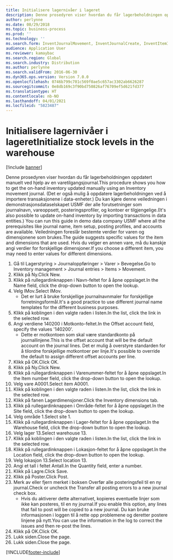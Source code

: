 ```yaml
---
title: Initialisere lagernivåer i lageret
description: Denne prosedyren viser hvordan du får lagerbeholdningen oppdatert manuelt ved hjelp av en varetilgangsjournal.
author: perlynne
ms.date: 08/29/2018
ms.topic: business-process
ms.prod: ''
ms.technology: ''
ms.search.form: InventJournalMovement, InventJournalCreate, InventItemIdLookupSimple, InventLocationIdLookup, WMSLocationIdLookup
audience: Application User
ms.reviewer: kamaybac
ms.search.region: Global
ms.search.industry: Distribution
ms.author: perlynne
ms.search.validFrom: 2016-06-30
ms.dyn365.ops.version: Version 7.0.0
ms.openlocfilehash: 0746b799c701c569f0ae5c657ac3302ab6626287
ms.sourcegitcommit: 0e8db169c3f90bd750826af76709ef5d621fd377
ms.translationtype: HT
ms.contentlocale: nb-NO
ms.lasthandoff: 04/01/2021
ms.locfileid: "5823487"
---
```

# <a name="initialize-stock-levels-in-the-warehouse"></a><span data-ttu-id="82b56-103">Initialisere lagernivåer i lageret</span><span class="sxs-lookup"><span data-stu-id="82b56-103">Initialize stock levels in the warehouse</span></span>

[!include [banner](../../includes/banner.md)]

<span data-ttu-id="82b56-104">Denne prosedyren viser hvordan du får lagerbeholdningen oppdatert manuelt ved hjelp av en varetilgangsjournal.</span><span class="sxs-lookup"><span data-stu-id="82b56-104">This procedure shows you how to get the on-hand inventory updated manually using an Inventory movement journal.</span></span> <span data-ttu-id="82b56-105">(Det er også mulig å oppdatere lagerbeholdningen ved å importere transaksjonene i data-enheter.) Du kan kjøre denne veiledningen i demonstrasjonsdataselskapet USMF der alle forutsetninger som journalnavn, vareoppsett, posteringsprofiler, og kontoer er tilgjengelige.</span><span class="sxs-lookup"><span data-stu-id="82b56-105">(It's also possible to update on-hand inventory by importing transactions in data entities.) You can run this guide in demo data company USMF where all the prerequisites like journal name, item setup, posting profiles, and accounts are available.</span></span> <span data-ttu-id="82b56-106">Veiledningen foreslår bestemte verdier for varen og dimensjonene som brukes.</span><span class="sxs-lookup"><span data-stu-id="82b56-106">The guide suggests specific values for the item and dimensions that are used.</span></span> <span data-ttu-id="82b56-107">Hvis du velger en annen vare, må du kanskje angi verdier for forskjellige dimensjoner.</span><span class="sxs-lookup"><span data-stu-id="82b56-107">If you choose a different item, you may need to enter values for different dimensions.</span></span>

1. <span data-ttu-id="82b56-108">Gå til Lagerstyring > Journaloppføringer > Varer > Bevegelse.</span><span class="sxs-lookup"><span data-stu-id="82b56-108">Go to Inventory management > Journal entries > Items > Movement.</span></span>
2. <span data-ttu-id="82b56-109">Klikk på Ny.</span><span class="sxs-lookup"><span data-stu-id="82b56-109">Click New.</span></span>
3. <span data-ttu-id="82b56-110">Klikk på rullegardinknappen i Navn-feltet for å åpne oppslaget.</span><span class="sxs-lookup"><span data-stu-id="82b56-110">In the Name field, click the drop-down button to open the lookup.</span></span>
4. <span data-ttu-id="82b56-111">Velg IMov.</span><span class="sxs-lookup"><span data-stu-id="82b56-111">Select IMov.</span></span>
    * <span data-ttu-id="82b56-112">Det er lurt å bruke forskjellige journalnavnmaler for forskjellige forretningsformål.</span><span class="sxs-lookup"><span data-stu-id="82b56-112">It's a good practice to use different journal name templates for the different business purposes.</span></span>  
5. <span data-ttu-id="82b56-113">Klikk på koblingen i den valgte raden i listen.</span><span class="sxs-lookup"><span data-stu-id="82b56-113">In the list, click the link in the selected row.</span></span>
6. <span data-ttu-id="82b56-114">Angi verdiene 140200 i Motkonto-feltet.</span><span class="sxs-lookup"><span data-stu-id="82b56-114">In the Offset account field, specify the values '140200'.</span></span>
    * <span data-ttu-id="82b56-115">Dette er motkontoen som skal være standardkonto på journallinjene.</span><span class="sxs-lookup"><span data-stu-id="82b56-115">This is the offset account that will be the default account on the journal lines.</span></span> <span data-ttu-id="82b56-116">Det er mulig å overstyre standarden for å tilordne forskjellige motkontoer per linje.</span><span class="sxs-lookup"><span data-stu-id="82b56-116">It's possible to override the default to assign different offset accounts per line.</span></span>  
7. <span data-ttu-id="82b56-117">Klikk på OK.</span><span class="sxs-lookup"><span data-stu-id="82b56-117">Click OK.</span></span>
8. <span data-ttu-id="82b56-118">Klikk på Ny.</span><span class="sxs-lookup"><span data-stu-id="82b56-118">Click New.</span></span>
9. <span data-ttu-id="82b56-119">Klikk på rullegardinknappen i Varenummer-feltet for å åpne oppslaget.</span><span class="sxs-lookup"><span data-stu-id="82b56-119">In the Item number field, click the drop-down button to open the lookup.</span></span>
10. <span data-ttu-id="82b56-120">Velg vare A0001.</span><span class="sxs-lookup"><span data-stu-id="82b56-120">Select item A0001.</span></span>
11. <span data-ttu-id="82b56-121">Klikk på koblingen i den valgte raden i listen.</span><span class="sxs-lookup"><span data-stu-id="82b56-121">In the list, click the link in the selected row.</span></span>
12. <span data-ttu-id="82b56-122">Klikk på fanen Lagerdimensjoner.</span><span class="sxs-lookup"><span data-stu-id="82b56-122">Click the Inventory dimensions tab.</span></span>
13. <span data-ttu-id="82b56-123">Klikk på rullegardinknappen i Område-feltet for å åpne oppslaget.</span><span class="sxs-lookup"><span data-stu-id="82b56-123">In the Site field, click the drop-down button to open the lookup.</span></span>
14. <span data-ttu-id="82b56-124">Velg område 1.</span><span class="sxs-lookup"><span data-stu-id="82b56-124">Select site 1.</span></span>
15. <span data-ttu-id="82b56-125">Klikk på rullegardinknappen i Lager-feltet for å åpne oppslaget.</span><span class="sxs-lookup"><span data-stu-id="82b56-125">In the Warehouse field, click the drop-down button to open the lookup.</span></span>
16. <span data-ttu-id="82b56-126">Velg lager 13.</span><span class="sxs-lookup"><span data-stu-id="82b56-126">Select warehouse 13.</span></span>
17. <span data-ttu-id="82b56-127">Klikk på koblingen i den valgte raden i listen.</span><span class="sxs-lookup"><span data-stu-id="82b56-127">In the list, click the link in the selected row.</span></span>
18. <span data-ttu-id="82b56-128">Klikk på rullegardinknappen i Lokasjon-feltet for å åpne oppslaget.</span><span class="sxs-lookup"><span data-stu-id="82b56-128">In the Location field, click the drop-down button to open the lookup.</span></span>
19. <span data-ttu-id="82b56-129">Velg lokasjon 13.</span><span class="sxs-lookup"><span data-stu-id="82b56-129">Select location 13.</span></span>
20. <span data-ttu-id="82b56-130">Angi et tall i feltet Antall.</span><span class="sxs-lookup"><span data-stu-id="82b56-130">In the Quantity field, enter a number.</span></span>
21. <span data-ttu-id="82b56-131">Klikk på Lagre.</span><span class="sxs-lookup"><span data-stu-id="82b56-131">Click Save.</span></span>
22. <span data-ttu-id="82b56-132">Klikk på Poster.</span><span class="sxs-lookup"><span data-stu-id="82b56-132">Click Post.</span></span>
23. <span data-ttu-id="82b56-133">Merk av eller fjern merket i boksen Overfør alle posteringsfeil til en ny journal.</span><span class="sxs-lookup"><span data-stu-id="82b56-133">Check or uncheck the Transfer all posting errors to a new journal check box.</span></span>
    * <span data-ttu-id="82b56-134">Hvis du aktiverer dette alternativet, kopieres eventuelle linjer som ikke kan posteres, til en ny journal.</span><span class="sxs-lookup"><span data-stu-id="82b56-134">If you enable this option, any lines that fail to post will be copied to a new journal.</span></span> <span data-ttu-id="82b56-135">Du kan bruke informasjonen i loggen til å rette opp problemene og deretter postere linjene på nytt.</span><span class="sxs-lookup"><span data-stu-id="82b56-135">You can use the information in the log to correct the issues and then re-post the lines.</span></span>  
24. <span data-ttu-id="82b56-136">Klikk på OK.</span><span class="sxs-lookup"><span data-stu-id="82b56-136">Click OK.</span></span>
25. <span data-ttu-id="82b56-137">Lukk siden.</span><span class="sxs-lookup"><span data-stu-id="82b56-137">Close the page.</span></span>
26. <span data-ttu-id="82b56-138">Lukk siden.</span><span class="sxs-lookup"><span data-stu-id="82b56-138">Close the page.</span></span>



[!INCLUDE[footer-include](../../../includes/footer-banner.md)]